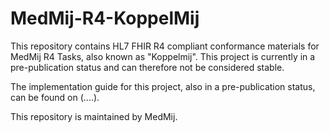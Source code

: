 # MedMij-R4-KoppelMij
This repository contains HL7 FHIR R4 compliant conformance materials for MedMij R4 Tasks, also known as "Koppelmij". This project is currently in a pre-publication status and can therefore not be considered stable.

The implementation guide for this project, also in a pre-publication status, can be found on (....).

This repository is maintained by MedMij.
